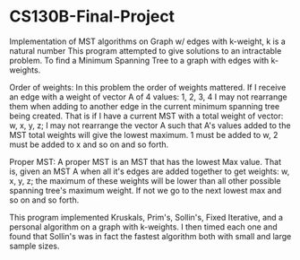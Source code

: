 # CS130B-Final-Project
Implementation of MST algorithms on Graph w/ edges with k-weight, k is a natural number
This program attempted to give solutions to an intractable problem. To find a Minimum Spanning Tree to a graph with edges with k-weights. 

Order of weights:
In this problem the order of weights mattered. If I receive an edge with a weight of vector A of 4 values: 1, 2, 3, 4 I may not rearrange them when adding to another edge in the current minimum spanning tree being created. That is if I have a current MST with a total weight of vector: w, x, y, z; I may not rearrange the vector A such that A's values added to the MST total weights will give the lowest maximum. 1 must be added to w, 2 must be added to x and so on and so forth. 

Proper MST: A proper MST is an MST that has the lowest Max value. That is, given an MST A when all it's edges are added together to get weights: w, x, y, z; the maximum of these weights will be lower than all other possible spanning tree's maximum weight. If not we go to the next lowest max and so on and so forth. 


This program implemented Kruskals, Prim's, Sollin's, Fixed Iterative, and a personal algorithm on a graph with k-weights. I then timed each one and found that Sollin's was in fact the fastest algorithm both with small and large sample sizes. 